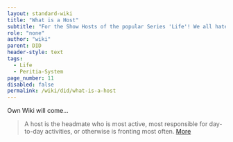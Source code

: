 ```yaml
---
layout: standard-wiki
title: "What is a Host"
subtitle: "For the Show Hosts of the popular Series 'Life'! We all hate it :)"
role: "none"
author: "wiki"
parent: DID
header-style: text
tags:
  - Life
  - Peritia-System
page_number: 11
disabled: false
permalink: /wiki/did/what-is-a-host
---
```

Own Wiki will come...
> A host is the headmate who is most active, most responsible for day-to-day activities, or otherwise is fronting most often. [More](https://pluralpedia.org/w/Host)